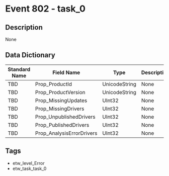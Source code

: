 # Event 802 - task_0

## Description
None

## Data Dictionary
|Standard Name|Field Name|Type|Description|Sample Value|
|---|---|---|---|---|
|TBD|Prop_ProductId|UnicodeString|None|`None`|
|TBD|Prop_ProductVersion|UnicodeString|None|`None`|
|TBD|Prop_MissingUpdates|UInt32|None|`None`|
|TBD|Prop_MissingDrivers|UInt32|None|`None`|
|TBD|Prop_UnpublishedDrivers|UInt32|None|`None`|
|TBD|Prop_PublishedDrivers|UInt32|None|`None`|
|TBD|Prop_AnalysisErrorDrivers|UInt32|None|`None`|

## Tags
* etw_level_Error
* etw_task_task_0